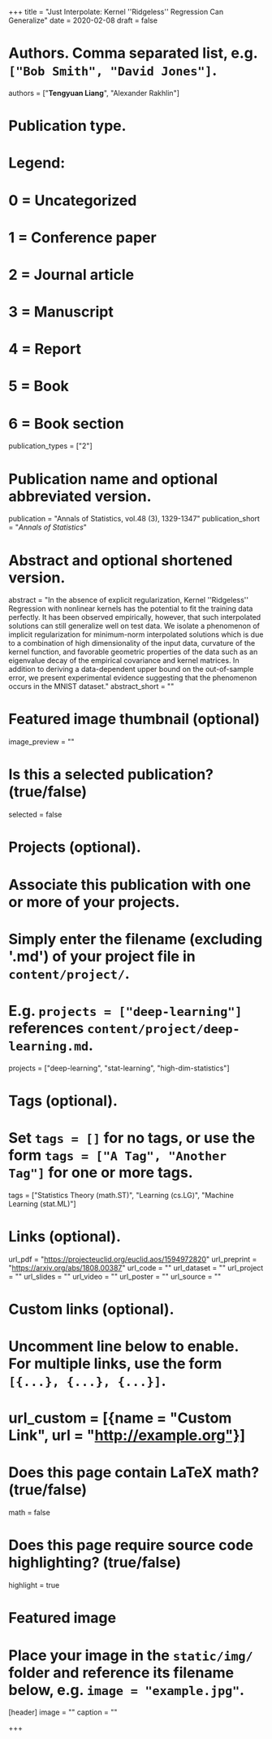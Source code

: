 +++
title = "Just Interpolate: Kernel ''Ridgeless'' Regression Can Generalize"
date = 2020-02-08
draft = false

# Authors. Comma separated list, e.g. `["Bob Smith", "David Jones"]`.
authors = ["**Tengyuan Liang**", "Alexander Rakhlin"]

# Publication type.
# Legend:
# 0 = Uncategorized
# 1 = Conference paper
# 2 = Journal article
# 3 = Manuscript
# 4 = Report
# 5 = Book
# 6 = Book section
publication_types = ["2"]

# Publication name and optional abbreviated version.
publication = "Annals of Statistics, vol.48 (3), 1329-1347"
publication_short = "*Annals of Statistics*"

# Abstract and optional shortened version.
abstract = "In the absence of explicit regularization, Kernel ''Ridgeless'' Regression with nonlinear kernels has the potential to fit the training data perfectly. It has been observed empirically, however, that such interpolated solutions can still generalize well on test data. We isolate a phenomenon of implicit regularization for minimum-norm interpolated solutions which is due to a combination of high dimensionality of the input data, curvature of the kernel function, and favorable geometric properties of the data such as an eigenvalue decay of the empirical covariance and kernel matrices. In addition to deriving a data-dependent upper bound on the out-of-sample error, we present experimental evidence suggesting that the phenomenon occurs in the MNIST dataset."
abstract_short = ""

# Featured image thumbnail (optional)
image_preview = ""

# Is this a selected publication? (true/false)
selected = false

# Projects (optional).
#   Associate this publication with one or more of your projects.
#   Simply enter the filename (excluding '.md') of your project file in `content/project/`.
#   E.g. `projects = ["deep-learning"]` references `content/project/deep-learning.md`.
projects = ["deep-learning", "stat-learning", "high-dim-statistics"]

# Tags (optional).
#   Set `tags = []` for no tags, or use the form `tags = ["A Tag", "Another Tag"]` for one or more tags.
tags = ["Statistics Theory (math.ST)", "Learning (cs.LG)", "Machine Learning (stat.ML)"]

# Links (optional).
url_pdf = "https://projecteuclid.org/euclid.aos/1594972820"
url_preprint = "https://arxiv.org/abs/1808.00387"
url_code = ""
url_dataset = ""
url_project = ""
url_slides = ""
url_video = ""
url_poster = ""
url_source = ""

# Custom links (optional).
#   Uncomment line below to enable. For multiple links, use the form `[{...}, {...}, {...}]`.
# url_custom = [{name = "Custom Link", url = "http://example.org"}]

# Does this page contain LaTeX math? (true/false)
math = false

# Does this page require source code highlighting? (true/false)
highlight = true

# Featured image
# Place your image in the `static/img/` folder and reference its filename below, e.g. `image = "example.jpg"`.
[header]
image = ""
caption = ""

+++
